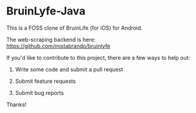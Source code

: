 BruinLyfe-Java
==============

This is a FOSS clone of BruinLife (for iOS) for Android.

The web-scraping backend is here: https://github.com/mistabrando/bruinlyfe

If you'd like to contribute to this project, there are a few ways to help out:

1) Write some code and submit a pull request

2) Submit feature requests

3) Submit bug reports


Thanks!
